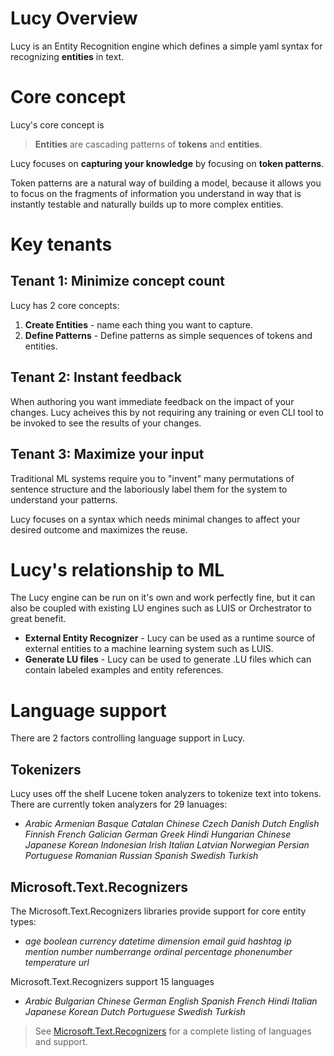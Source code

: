﻿# Lucy Overview
Lucy is an Entity Recognition engine which defines a simple yaml syntax for recognizing **entities** in text.

#  Core concept
Lucy's core concept is
> **Entities** are cascading patterns of **tokens** and **entities**.

Lucy focuses on **capturing your knowledge** by focusing on **token patterns**.

Token patterns are a natural way of building a model, because it allows you to focus on the 
fragments of information you understand in way that is instantly testable and naturally
builds up to more complex entities.

# Key tenants

## Tenant 1: **Minimize concept count**
Lucy has 2 core concepts:
1. **Create Entities** - name each thing you want to capture.
2. **Define Patterns** - Define patterns as simple sequences of tokens and entities.

## Tenant 2: **Instant feedback**
When authoring you want immediate feedback on the impact
of your changes.  Lucy acheives this by not requiring
any training or even CLI tool to be invoked to 
see the results of your changes.

## Tenant 3:  **Maximize your input**
Traditional ML systems require you to "invent" many
permutations of sentence structure and the laboriously
label them for the system to understand your patterns.

Lucy focuses on a syntax which needs minimal changes to affect your desired outcome and maximizes the reuse.

# Lucy's relationship to ML
The Lucy engine can be run on it's own and work perfectly
fine, but it can also be coupled with existing LU engines
such as LUIS or Orchestrator to great benefit.
* **External Entity Recognizer** - Lucy can be used as a runtime source of external entities to a machine learning system such as LUIS.
* **Generate LU files** - Lucy can be used to generate .LU files which can contain labeled examples and entity references.

# Language support
There are 2 factors controlling language support in Lucy.

## Tokenizers
Lucy uses off the shelf Lucene token analyzers to tokenize text into tokens.
There are currently token analyzers for 29 lanuages:
* *Arabic
Armenian
Basque
Catalan
Chinese
Czech
Danish
Dutch
English
Finnish
French
Galician
German
Greek
Hindi
Hungarian
Chinese
Japanese
Korean
Indonesian
Irish
Italian
Latvian
Norwegian
Persian
Portuguese
Romanian
Russian
Spanish
Swedish
Turkish*


## Microsoft.Text.Recognizers
The Microsoft.Text.Recognizers libraries provide support 
for core entity types:
* *age boolean currency datetime dimension email guid hashtag 
ip mention number numberrange ordinal percentage phonenumber temperature url*

Microsoft.Text.Recognizers support 15 languages
* *Arabic
Bulgarian
Chinese 
German
English
Spanish
French
Hindi
Italian
Japanese
Korean
Dutch
Portuguese
Swedish
Turkish*

> See [Microsoft.Text.Recognizers](https://github.com/Microsoft/Recognizers-Text) for a complete listing of languages and support.

